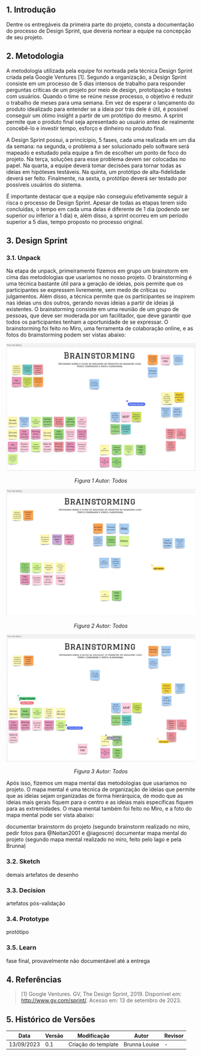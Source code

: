 ## 1. Introdução

Dentre os entregáveis da primeira parte do projeto, consta a documentação do processo de Design Sprint, que deveria nortear a equipe na concepção de seu projeto.

## 2. Metodologia

A metodologia utilizada pela equipe foi norteada pela técnica Design Sprint criada pela Google Ventures [1]. Segundo a organização, a Design Sprint consiste em um processo de 5 dias intensos de trabalho para responder perguntas críticas de um projeto por meio de design, prototipação e testes com usuários. Quando o time se reúne nesse processo, o objetivo é reduzir o trabalho de meses para uma semana. Em vez de esperar o lançamento do produto idealizado para entender se a ideia por trás dele é útil, é possível conseguir um ótimo insight a partir de um protótipo do mesmo. A sprint permite que o produto final seja apresentado ao usuário antes de realmente concebê-lo e investir tempo, esforço e dinheiro no produto final.

A Design Sprint possui, a princícipio, 5 fases, cada uma realizada em um dia da semana: na segunda, o problema a ser solucionado pelo software será mapeado e estudado pela equipe a fim de escolher um ponto de foco do projeto. Na terça, soluções para esse problema devem ser colocadas no papel. Na quarta, a equipe deverá tomar decisões para tornar todas as ideias em hipóteses testáveis. Na quinta, um protótipo de alta-fidelidade deverá ser feito. Finalmente, na sexta, o protótipo deverá ser testado por possíveis usuários do sistema.

É importante destacar que a equipe não conseguiu efetivamente seguir à risca o processo de Design Sprint. Apesar de todas as etapas terem sido concluídas, o tempo em cada uma delas é diferente de 1 dia (podendo ser superior ou inferior a 1 dia) e, além disso, a sprint ocorreu em um período superior a 5 dias, tempo proposto no processo original.

## 3. Design Sprint

### 3.1. Unpack

Na etapa de unpack, primeiramente fizemos em grupo um brainstorm em cima das metodologias que usaríamos no nosso projeto. O brainstorming é uma técnica bastante útil para a geração de ideias, pois permite que os participantes se expressem livremente, sem medo de críticas ou julgamentos. Além disso, a técnica permite que os participantes se inspirem nas ideias uns dos outros, gerando novas ideias a partir de ideias já existentes. O brainstorming consiste em uma reunião de um grupo de pessoas, que deve ser moderada por um facilitador, que deve garantir que todos os participantes tenham a oportunidade de se expressar. O brainstorming foi feito no Miro, uma ferramenta de colaboração online, e as fotos do brainstorming podem ser vistas abaixo:

![Primeira foto do Brainstorm de Metodologias](../assets/BrainstormMetodologias%20(1).jpg)

<em><center> Figura 1
Autor: Todos

![Segunda foto do Brainstorm de Metodologias](../assets/BrainstormMetodologias%20(2).jpg)

Figura 2
Autor: Todos

![Terceira foto do Brainstorm de Metodologias](../assets/BrainstormMetodologias%20(3).jpg)

Figura 3
Autor: Todos</center></em>

Após isso, fizemos um mapa mental das metodologias que usaríamos no projeto. O mapa mental é uma técnica de organização de ideias que permite que as ideias sejam organizadas de forma hierárquica, de modo que as ideias mais gerais fiquem para o centro e as ideias mais específicas fiquem para as extremidades. O mapa mental também foi feito no Miro, e a foto do mapa mental pode ser vista abaixo:



 documentar brainstorm do projeto (segundo brainstorm realizado no miro, pedir fotos para @Neitan2001 e @iagoscm)
 documentar mapa mental do projeto (segundo mapa mental realizado no miro, feito pelo Iago e pela Brunna)

### 3.2. Sketch
demais artefatos de desenho

### 3.3. Decision
artefatos pós-validação

### 3.4. Prototype
protótipo

### 3.5. Learn
fase final, provavelmente não documentável até a entrega

## 4. Referências

> [1] Google Ventures. GV, The Design Sprint, 2019. Disponível em: http://www.gv.com/sprint/. Acesso em: 13 de setembro de 2023.

## 5. Histórico de Versões

| Data       | Versão  | Modificação        | Autor   | Revisor   |
|------------|---------|--------------------|---------| -------  |
| 13/09/2023 | 0.1 | Criação do template | Brunna Louise | - |
